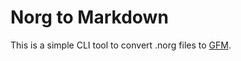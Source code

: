 # Norg to Markdown
This is a simple CLI tool to convert .norg files to [GFM](https://github.github.com/gfm/). 
